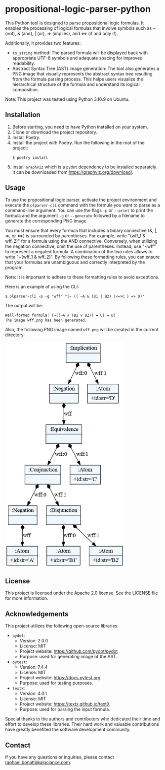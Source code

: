 # propositional-logic-parser-python
This Python tool is designed to parse propositional logic formulas. It enables the processing of logical formulas that involve symbols such as ~ (not), & (and), | (or), => (implies), and <=> (if and only if).

Additionally, it provides two features:
- `to_string` method: The parsed formula will be displayed back with appropriate UTF-8 symbols and adequate spacing for improved readability.
- Abstract Syntax Tree (AST) image generation: The tool also generates a PNG image that visually represents the abstract syntax tree resulting from the formula parsing process. This helps users visualize the hierarchical structure of the formula and understand its logical composition.

Note: This project was tested using Python 3.10.9 on Ubuntu.

## Installation
1. Before starting, you need to have Python installed on your system.
2. Clone or download the project repository.
3. Install Poetry.
4. Install the project with Poetry. Run the following in the root of the project:
    ```shell
    $ poetry install
    ```
5. Install `Graphviz` which is a `pydot` dependency to be installed separately. It can be downloaded from https://graphviz.org/download/.

## Usage
To use the propositional logic parser, activate the project environment and execute the `plparser-cli` command with the formula you want to parse as a command-line argument.
You can use the flags `-p` or `--print` to print the formula and the argument `-g` or `--generate` followed by a filename to generate the corresponding PNG image.  

You must ensure that every formula that includes a binary connective (&, |, =>, or <=>) is surrounded by parentheses. For example, write "(wff_1 & wff_2)" for a formula using the AND connective. Conversely, when utilizing the negation connective, omit the use of parentheses. Instead, use "\~wff" to represent a negated formula. A combination of the two rules allows to write "\~(wff_1 & wff_2)". By following these formatting rules, you can ensure that your formulas are unambiguous and correctly interpreted by the program.

Note: It is important to adhere to these formatting rules to avoid exceptions. 

Here is an example of using the CLI:
```shell
$ plparser-cli -p -g "wff" "(~ (( ~A & (B1 | B2) )<=>C ) => D)"
```
The output will be:
```
Well-formed formula: (¬((¬A ∧ (B1 ∨ B2)) ↔ C) → D)
The image wff.png has been generated.
```
Also, the following PNG image named `wff.png` will be created in the current directory.

![The AST representation of the wff](images/wff.png)

## License
This project is licensed under the Apache 2.0 license.
See the LICENSE file for more information.

## Acknowledgements
This project utilizes the following open-source libraries:
- `pydot`:
  - Version: 2.0.0
  - License: MIT
  - Project website: https://github.com/pydot/pydot
  - Purpose: used for generating image of the AST.
- `pytest`:
  - Version: 7.4.4
  - License: MIT
  - Project website: https://docs.pytest.org
  - Purpose: used for testing purposes.
- `textX`:
  - Version: 4.0.1
  - License: MIT
  - Project website: https://textx.github.io/textX
  - Purpose: used for parsing the input formula.

Special thanks to the authors and contributors who dedicated their time and effort to develop these libraries. Their hard work and valuable contributions have greatly benefited the software development community.

## Contact
If you have any questions or inquiries, please contact raphael.bonatti@algolance.com.
